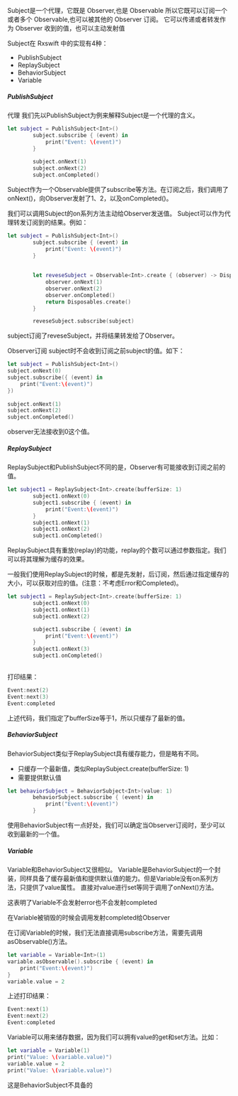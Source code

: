 Subject是一个代理，它既是 Observer,也是 Observable
所以它既可以订阅一个或者多个 Observable,也可以被其他的 Observer 订阅。
它可以传递或者转发作为 Observer 收到的值，也可以主动发射值

Subject在 Rxswift 中的实现有4种：
- PublishSubject
- ReplaySubject
- BehaviorSubject
- Variable

##### PublishSubject
代理
我们先以PublishSubject为例来解释Subject是一个代理的含义。

```swift
let subject = PublishSubject<Int>()
        subject.subscribe { (event) in
            print("Event: \(event)")
        }
        
        subject.onNext(1)
        subject.onNext(2)
        subject.onCompleted()
```


Subject作为一个Observable提供了subscribe等方法。在订阅之后，我们调用了onNext()，向Observer发射了1、2，以及onCompleted()。

我们可以调用Subject的on系列方法主动给Observer发送值。
Subject可以作为代理转发订阅到的结果。例如：

```swift
let subject = PublishSubject<Int>()
        subject.subscribe { (event) in
            print("Event: \(event)")
        }
        
        
        let reveseSubject = Observable<Int>.create { (observer) -> Disposable in
            observer.onNext(1)
            observer.onNext(2)
            observer.onCompleted()
            return Disposables.create()
        }

        reveseSubject.subscribe(subject)
```
subject订阅了reveseSubject，并将结果转发给了Observer。



Observer订阅 subject时不会收到订阅之前subject的值。如下：
```swift
let subject = PublishSubject<Int>()
subject.onNext(0)
subject.subscribe({ (event) in
    print("Event:\(event)")
})
    
subject.onNext(1)
subject.onNext(2)
subject.onCompleted()
```
observer无法接收到0这个值。



##### ReplaySubject
ReplaySubject和PublishSubject不同的是，Observer有可能接收到订阅之前的值。
```swift
let subject1 = ReplaySubject<Int>.create(bufferSize: 1)
        subject1.onNext(0)
        subject1.subscribe { (event) in
            print("Event:\(event)")
        }
        subject1.onNext(1)
        subject1.onNext(2)
        subject1.onCompleted()
```

ReplaySubject具有重放(replay)的功能，replay的个数可以通过参数指定。我们可以将其理解为缓存的效果。


一般我们使用ReplaySubject的时候，都是先发射，后订阅，然后通过指定缓存的大小，可以获取对应的值。(注意：不考虑Error和Completed)。
```swift
let subject1 = ReplaySubject<Int>.create(bufferSize: 1)
        subject1.onNext(0)
        subject1.onNext(1)
        subject1.onNext(2)

        subject1.subscribe { (event) in
            print("Event:\(event)")
        }
        subject1.onNext(3)
        subject1.onCompleted()
        
```

打印结果：
```swift
Event:next(2)
Event:next(3)
Event:completed
```
上述代码，我们指定了bufferSize等于1，所以只缓存了最新的值。

##### BehaviorSubject
BehaviorSubject类似于ReplaySubject具有缓存能力，但是略有不同。
- 只缓存一个最新值，类似ReplaySubject.create(bufferSize: 1)
- 需要提供默认值

```swift
let behaviorSubject = BehaviorSubject<Int>(value: 1)
        behaviorSubject.subscribe { (event) in
            print("Event:\(event)")
        }
```

使用BehaviorSubject有一点好处，我们可以确定当Observer订阅时，至少可以收到最新的一个值。


##### Variable
Variable和BehaviorSubject又很相似。
Variable是BehaviorSubject的一个封装，同样具备了缓存最新值和提供默认值的能力。但是Variable没有on系列方法，只提供了value属性。
直接对value进行set等同于调用了onNext()方法。

这表明了Variable不会发射error也不会发射completed

在Variable被销毁的时候会调用发射completed给Observer

在订阅Variable的时候，我们无法直接调用subscribe方法，需要先调用asObservable()方法。
```swift
let variable = Variable<Int>(1)
variable.asObservable().subscribe { (event) in
    print("Event:\(event)")
}
variable.value = 2
```
上述打印结果：
```swift
Event:next(1)
Event:next(2)
Event:completed
```

Variable可以用来储存数据，因为我们可以拥有value的get和set方法。比如：

```swift
let variable = Variable(1)
print("Value: \(variable.value)")
variable.value = 2
print("Value: \(variable.value)")
```
这是BehaviorSubject不具备的


